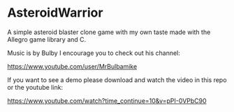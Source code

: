 # AsteroidWarrior
A simple asteroid blaster clone game with my own taste made with the Allegro game library and C.

Music is by Bulby I encourage you to check out his channel:

https://www.youtube.com/user/MrBulbamike


If you want to see a demo please download and watch the video in this repo or the youtube link:

https://www.youtube.com/watch?time_continue=10&v=pPI-0VPbC90

